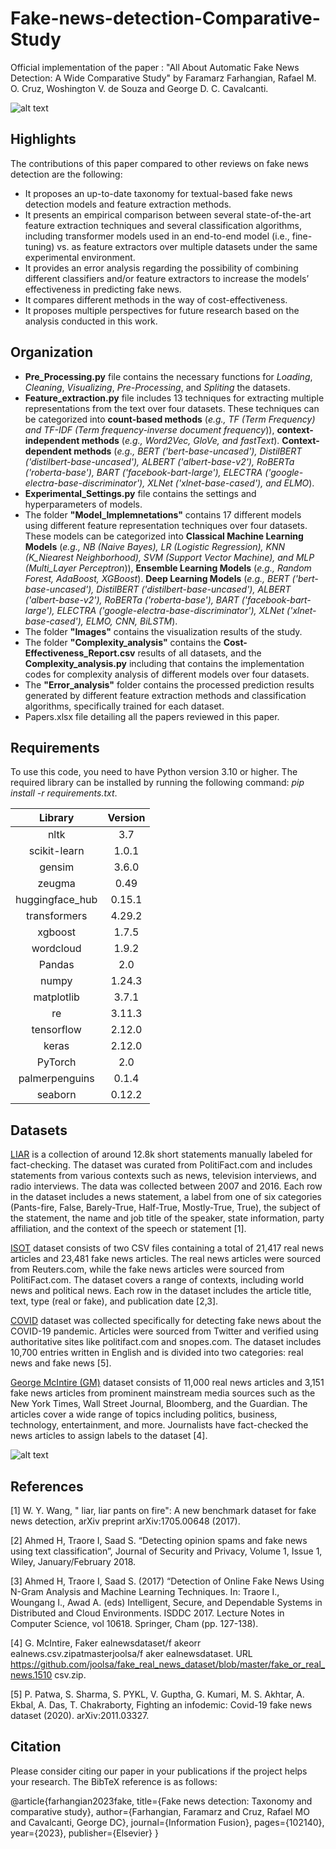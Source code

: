 # Fake-news-detection-Comparative-Study
Official implementation of the paper : "All About Automatic Fake News Detection: A Wide Comparative Study" by Faramarz Farhangian, Rafael M. O. Cruz, Woshington V. de Souza and George D. C. Cavalcanti.

![alt text](https://github.com/FFarhangian/Fake-news-detection-Benchmark-Study/blob/main/Images/Fake%20news%20tweet%20example.jpg "Logo Title Text 1")

## Highlights
The contributions of this paper compared to other reviews on fake news detection are the following:
- It proposes an up-to-date taxonomy for textual-based fake news detection models and feature extraction methods.
- It presents an empirical comparison between several state-of-the-art feature extraction techniques and several classification algorithms, including transformer models used in an end-to-end model (i.e., fine-tuning) vs. as feature extractors over multiple datasets under the same experimental environment.
- It provides an error analysis regarding the possibility of combining different classifiers and/or feature extractors to increase the models’ effectiveness in predicting fake news.
- It compares different methods in the way of cost-effectiveness.
- It proposes multiple perspectives for future research based on the analysis conducted in this work.

## Organization
- **Pre_Processing.py** file contains the necessary functions for *Loading*, *Cleaning*, *Visualizing*, *Pre-Processing*, and *Spliting* the datasets.
- **Feature_extraction.py** file includes 13 techniques for extracting multiple representations from the text over four datasets. These techniques can be categorized into **count-based methods** (*e.g., TF (Term Frequency) and TF-IDF (Term frequency-inverse document frequency*)), **context-independent methods** (*e.g., Word2Vec, GloVe, and fastText*). **Context-dependent methods** (*e.g., BERT ('bert-base-uncased'), DistilBERT ('distilbert-base-uncased'), ALBERT ('albert-base-v2'), RoBERTa ('roberta-base'), BART ('facebook-bart-large'), ELECTRA ('google-electra-base-discriminator'), XLNet ('xlnet-base-cased'), and ELMO*).
- **Experimental_Settings.py** file contains the settings and hyperparameters of models.
- The folder **"Model_Implemnetations"** contains 17 different models using different feature representation techniques over four datasets. These models can be categorized into **Classical Machine Learning Models** (*e.g., NB (Naive Bayes), LR (Logistic Regression), KNN (K_Niearest Neighborhood), SVM (Support Vector Machine), and MLP (Multi_Layer Perceptron*)), **Ensemble Learning Models** (*e.g., Random Forest, AdaBoost, XGBoost*). **Deep Learning Models** (*e.g., BERT ('bert-base-uncased'), DistilBERT ('distilbert-base-uncased'), ALBERT ('albert-base-v2'), RoBERTa ('roberta-base'), BART ('facebook-bart-large'), ELECTRA ('google-electra-base-discriminator'), XLNet ('xlnet-base-cased'), ELMO, CNN, BiLSTM*).
- The folder **"Images"** contains the visualization results of the study.
- The folder **"Complexity_analysis"** contains the **Cost-Effectiveness_Report.csv** results of all datasets, and the **Complexity_analysis.py** including that contains the implementation codes for complexity analysis of different models over four datasets.
- The **"Error_analysis"** folder contains the processed prediction results generated by different feature extraction methods and classification algorithms, specifically trained for each dataset.
-  Papers.xlsx file detailing all the papers reviewed in this paper.

## Requirements
To use this code, you need to have Python version 3.10 or higher. The required library can be installed by running the following command: *pip install -r requirements.txt*.

| **Library**    | **Version**   |
|:-------------: |:-------------:|
| nltk           | 3.7           |
| scikit-learn   | 1.0.1         |
| gensim         | 3.6.0         |
| zeugma         | 0.49          |
| huggingface_hub| 0.15.1        |
| transformers   | 4.29.2        |
| xgboost        | 1.7.5         |
| wordcloud      | 1.9.2         |
| Pandas         | 2.0           |
| numpy          | 1.24.3        |
| matplotlib     | 3.7.1         |
| re             | 3.11.3        |
| tensorflow     | 2.12.0        |
| keras          | 2.12.0        |
| PyTorch        | 2.0           |
| palmerpenguins | 0.1.4         |
| seaborn        | 0.12.2        |


## Datasets
[LIAR](https://www.cs.ucsb.edu/~william/data/liar_dataset.zip) is a collection of around 12.8k short statements manually labeled for fact-checking. The dataset was curated from PolitiFact.com and includes statements from various contexts such as news, television interviews, and radio interviews. The data was collected between 2007 and 2016. Each row in the dataset includes a news statement, a label from one of six categories (Pants-fire, False, Barely-True, Half-True, Mostly-True, True), the subject of the statement, the name and job title of the speaker, state information, party affiliation, and the context of the speech or statement [1].

[ISOT](https://onlineacademiccommunity.uvic.ca/isot/wp-content/uploads/sites/7295/2023/03/News-_dataset.zip) dataset consists of two CSV files containing a total of 21,417 real news articles and 23,481 fake news articles. The real news articles were sourced from Reuters.com, while the fake news articles were sourced from PolitiFact.com. The dataset covers a range of contexts, including world news and political news. Each row in the dataset includes the article title, text, type (real or fake), and publication date [2,3].

[COVID](https://competitions.codalab.org/competitions/26655) dataset was collected specifically for detecting fake news about the COVID-19 pandemic. Articles were sourced from Twitter and verified using authoritative sites like politifact.com and snopes.com. The dataset includes 10,700 entries written in English and is divided into two categories: real news and fake news [5].

[George McIntire (GM)](https://github.com/joolsa/fake_real_news_dataset/raw/master/fake_or_real_news.csv.zip) dataset consists of 11,000 real news articles and 3,151 fake news articles from prominent mainstream media sources such as the New York Times, Wall Street Journal, Bloomberg, and the Guardian. The articles cover a wide range of topics including politics, business, technology, entertainment, and more. Journalists have fact-checked the news articles to assign labels to the dataset [4].

![alt text](https://github.com/FFarhangian/Fake-news-detection-Benchmark-Study/blob/main/Images/Wordcloud.png "Logo Title Text 2")

## References
[1] W. Y. Wang, " liar, liar pants on fire": A new benchmark dataset for fake news detection, arXiv preprint arXiv:1705.00648 (2017).

[2] Ahmed H, Traore I, Saad S. “Detecting opinion spams and fake news using text classification”, Journal of Security and Privacy, Volume 1, Issue 1, Wiley, January/February 2018.

[3] Ahmed H, Traore I, Saad S. (2017) “Detection of Online Fake News Using N-Gram Analysis and Machine Learning Techniques. In: Traore I., Woungang I., Awad A. (eds) Intelligent, Secure, and Dependable Systems in Distributed and Cloud Environments. ISDDC 2017. Lecture Notes in Computer Science, vol 10618. Springer, Cham (pp. 127-138).

[4] G. McIntire, Faker ealnewsdataset/f akeorr ealnews.csv.zipatmasterjoolsa/f aker ealnewsdataset. URL https://github.com/joolsa/fake_real_news_dataset/blob/master/fake_or_real_news.1510 csv.zip.

[5] P. Patwa, S. Sharma, S. PYKL, V. Guptha, G. Kumari, M. S. Akhtar, A. Ekbal, A. Das, T. Chakraborty, Fighting an infodemic: Covid-19 fake news dataset (2020). arXiv:2011.03327.

## Citation
Please consider citing our paper in your publications if the project helps your research. The BibTeX reference is as follows:

@article{farhangian2023fake,
  title={Fake news detection: Taxonomy and comparative study},
  author={Farhangian, Faramarz and Cruz, Rafael MO and Cavalcanti, George DC},
  journal={Information Fusion},
  pages={102140},
  year={2023},
  publisher={Elsevier}
}




